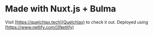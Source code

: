 # Made with Nuxt.js + Bulma

Visit [https://quelchlax.tech](Quelchlax) to check it out. Deployed using [https://www.netlify.com/](Netlify)
